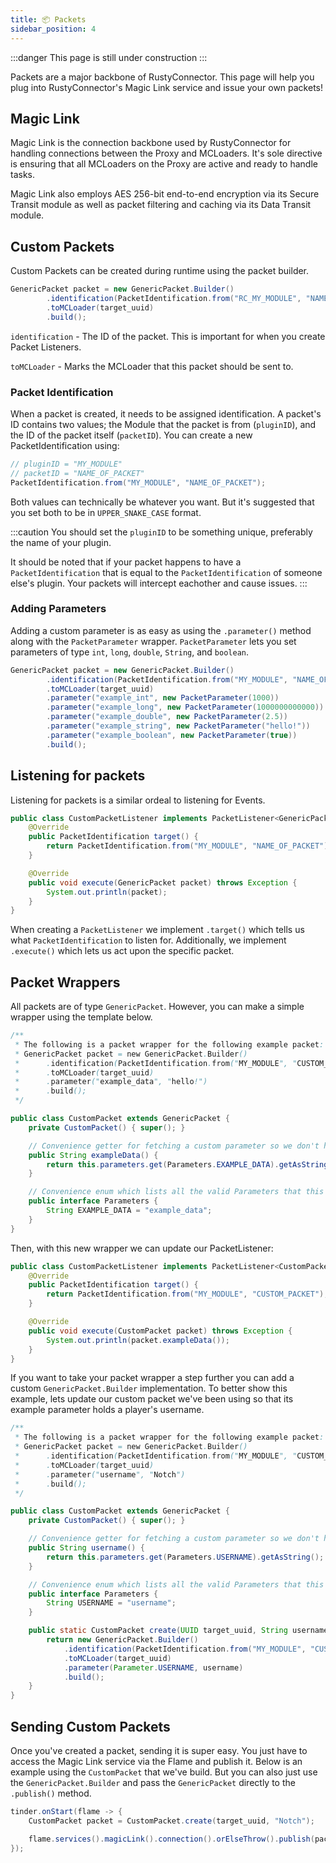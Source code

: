 ```yaml
---
title: 📦 Packets
sidebar_position: 4
---
```


:::danger
This page is still under construction
:::

Packets are a major backbone of RustyConnector.
This page will help you plug into RustyConnector's Magic Link service and issue your own packets!

## Magic Link
Magic Link is the connection backbone used by RustyConnector for handling connections between the Proxy and MCLoaders.
It's sole directive is ensuring that all MCLoaders on the Proxy are active and ready to handle tasks.

Magic Link also employs AES 256-bit end-to-end encryption via its Secure Transit module as well as packet filtering and caching via its Data Transit module.

## Custom Packets
Custom Packets can be created during runtime using the packet builder.
```java title="Proxy Plugin"
GenericPacket packet = new GenericPacket.Builder()
        .identification(PacketIdentification.from("RC_MY_MODULE", "NAME_OF_PACKET"))
        .toMCLoader(target_uuid)
        .build();
```

`identification` - The ID of the packet. This is important for when you create Packet Listeners.

`toMCLoader` - Marks the MCLoader that this packet should be sent to.

### Packet Identification
When a packet is created, it needs to be assigned identification.
A packet's ID contains two values; the Module that the packet is from (`pluginID`), and the ID of the packet itself (`packetID`).
You can create a new PacketIdentification using:
```java
// pluginID = "MY_MODULE"
// packetID = "NAME_OF_PACKET"
PacketIdentification.from("MY_MODULE", "NAME_OF_PACKET");
```
Both values can technically be whatever you want. But it's suggested that you set both to be in `UPPER_SNAKE_CASE` format.

:::caution
You should set the `pluginID` to be something unique, preferably the name of your plugin.

It should be noted that if your packet happens to have a `PacketIdentification` that is equal to the `PacketIdentification` of someone
else's plugin. Your packets will intercept eachother and cause issues.
:::

### Adding Parameters
Adding a custom parameter is as easy as using the `.parameter()` method along with the `PacketParameter` wrapper.
`PacketParameter` lets you set parameters of type `int`, `long`, `double`, `String`, and `boolean`.
```java title="Proxy Plugin"
GenericPacket packet = new GenericPacket.Builder()
        .identification(PacketIdentification.from("MY_MODULE", "NAME_OF_PACKET"))
        .toMCLoader(target_uuid)
        .parameter("example_int", new PacketParameter(1000))
        .parameter("example_long", new PacketParameter(1000000000000))
        .parameter("example_double", new PacketParameter(2.5))
        .parameter("example_string", new PacketParameter("hello!"))
        .parameter("example_boolean", new PacketParameter(true))
        .build();
```

## Listening for packets
Listening for packets is a similar ordeal to listening for Events.
```java title="CustomPacketListener.java"
public class CustomPacketListener implements PacketListener<GenericPacket> {
    @Override
    public PacketIdentification target() {
        return PacketIdentification.from("MY_MODULE", "NAME_OF_PACKET");
    }

    @Override
    public void execute(GenericPacket packet) throws Exception {
        System.out.println(packet);
    }
}
```
When creating a `PacketListener` we implement `.target()` which tells us what `PacketIdentification` to listen for.
Additionally, we implement `.execute()` which lets us act upon the specific packet.

## Packet Wrappers
All packets are of type `GenericPacket`. However, you can make a simple wrapper using the template below.

```java
/**
 * The following is a packet wrapper for the following example packet:
 * GenericPacket packet = new GenericPacket.Builder()
 *      .identification(PacketIdentification.from("MY_MODULE", "CUSTOM_PACKET"))
 *      .toMCLoader(target_uuid)
 *      .parameter("example_data", "hello!")
 *      .build();
 */

public class CustomPacket extends GenericPacket {
    private CustomPacket() { super(); }

    // Convenience getter for fetching a custom parameter so we don't have to manually every time.
    public String exampleData() {
        return this.parameters.get(Parameters.EXAMPLE_DATA).getAsString();
    }

    // Convenience enum which lists all the valid Parameters that this custom packet supports
    public interface Parameters {
        String EXAMPLE_DATA = "example_data";
    }
}

```

Then, with this new wrapper we can update our PacketListener:

```java title="CustomPacketListener.java"
public class CustomPacketListener implements PacketListener<CustomPacket> {
    @Override
    public PacketIdentification target() {
        return PacketIdentification.from("MY_MODULE", "CUSTOM_PACKET");
    }

    @Override
    public void execute(CustomPacket packet) throws Exception {
        System.out.println(packet.exampleData());
    }
}
```

If you want to take your packet wrapper a step further you can add a custom `GenericPacket.Builder` implementation.
To better show this example, lets update our custom packet we've been using so that its example parameter holds a player's username.
```java
/**
 * The following is a packet wrapper for the following example packet:
 * GenericPacket packet = new GenericPacket.Builder()
 *      .identification(PacketIdentification.from("MY_MODULE", "CUSTOM_PACKET"))
 *      .toMCLoader(target_uuid)
 *      .parameter("username", "Notch")
 *      .build();
 */

public class CustomPacket extends GenericPacket {
    private CustomPacket() { super(); }

    // Convenience getter for fetching a custom parameter so we don't have to manually every time.
    public String username() {
        return this.parameters.get(Parameters.USERNAME).getAsString();
    }

    // Convenience enum which lists all the valid Parameters that this custom packet supports
    public interface Parameters {
        String USERNAME = "username";
    }

    public static CustomPacket create(UUID target_uuid, String username) {
        return new GenericPacket.Builder()
            .identification(PacketIdentification.from("MY_MODULE", "CUSTOM_PACKET"))
            .toMCLoader(target_uuid)
            .parameter(Parameter.USERNAME, username)
            .build();
    }
}
```

## Sending Custom Packets
Once you've created a packet, sending it is super easy. You just have to access the Magic Link service via the Flame and publish it.
Below is an example using the `CustomPacket` that we've build. But you can also just use the `GenericPacket.Builder` and pass the `GenericPacket`
directly to the `.publish()` method.
```java title="Proxy Plugin"
tinder.onStart(flame -> {
    CustomPacket packet = CustomPacket.create(target_uuid, "Notch");

    flame.services().magicLink().connection().orElseThrow().publish(packet);
});
```